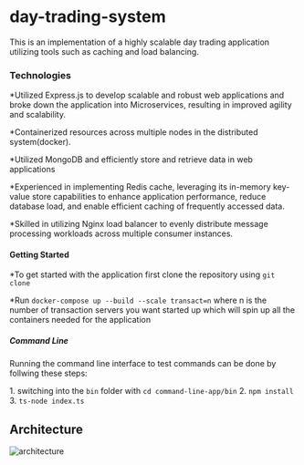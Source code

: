 # day-trading-system
This is an implementation of a highly scalable day trading application utilizing tools such as caching and load balancing.

### Technologies 
<p>*Utilized Express.js to develop scalable and robust web applications and broke down the application into Microservices, resulting in improved agility and scalability.</p>
<p>*Containerized resources across multiple nodes in the distributed system(docker).</p>
<p>*Utilized MongoDB and efficiently store and retrieve data in web applications</p>
<p>*Experienced in implementing Redis cache, leveraging its in-memory key-value store
capabilities to enhance application performance, reduce database load, and enable
efficient caching of frequently accessed data. </p>
<p>*Skilled in utilizing Nginx load balancer to evenly distribute message processing
workloads across multiple consumer instances.</p>

#### Getting Started
<p>*To get started with the application first clone the repository using
<code>git clone</code></p>
<p>
*Run <code>docker-compose up --build --scale transact=n</code> where n is the number of transaction servers you want started up which will spin up
all the containers needed for the application</p>

##### Command Line
<p>Running the command line interface to test commands can be done by follwing these steps:</p>
1. switching into the <code>bin</code> folder with <code>cd command-line-app/bin</code>
2. <code>npm install</code>
3. <code>ts-node index.ts</code>

## Architecture
![architecture](https://user-images.githubusercontent.com/54200250/231621622-319bddfc-8787-4c3b-8ca2-14ffebe2d3c9.png)
